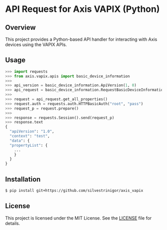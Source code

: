# API Request for Axis VAPIX (Python)

## Overview

This project provides a Python-based API handler for interacting with Axis devices using the VAPIX APIs.

## Usage

```python
>>> import requests
>>> from axis.vapix.apis import basic_device_information
>>>
>>> api_version = basic_device_information.ApiVersion(1, 0)
>>> api_request = basic_device_information.RequestBasicDeviceInformation(host="192.168.0.90", port=80, api_version=api_version, context="test")
>>>
>>> request = api_request.get_all_properties()
>>> request.auth = requests.auth.HTTPBasicAuth("root", "pass")
>>> request_p = request.prepare()
>>>
>>> response = requests.Session().send(request_p)
>>> response.text
{
  "apiVersion": "1.0",
  "context": "test",
  "data": {
  "propertyList": {
    ... 
    }
  }
}
```

## Installation

```bash
$ pip install git+https://github.com/silvestrinigor/axis_vapix
```

## License

This project is licensed under the MIT License. See the [LICENSE](LICENSE) file for details.
